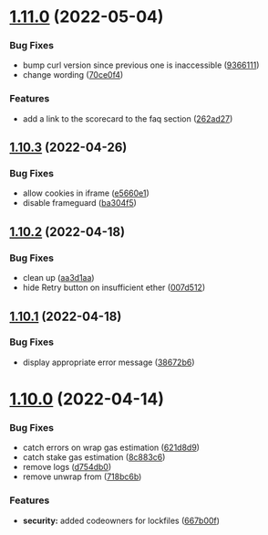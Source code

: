 # [1.11.0](https://github.com/lidofinance/staking-widget-ts/compare/1.10.3...1.11.0) (2022-05-04)


### Bug Fixes

* bump curl version since previous one is inaccessible ([9366111](https://github.com/lidofinance/staking-widget-ts/commit/93661118725dddc5333453b5a672b24a8b4c022b))
* change wording ([70ce0f4](https://github.com/lidofinance/staking-widget-ts/commit/70ce0f4241f3867a07ec6b33cbeee58b3e26101d))


### Features

* add a link to the scorecard to the faq section ([262ad27](https://github.com/lidofinance/staking-widget-ts/commit/262ad275ded586cc6096ecef67830503f3fa0d6e))



## [1.10.3](https://github.com/lidofinance/staking-widget-ts/compare/1.10.2...1.10.3) (2022-04-26)


### Bug Fixes

* allow cookies in iframe ([e5660e1](https://github.com/lidofinance/staking-widget-ts/commit/e5660e12644bd533bffaa5fc88d8036647a42f22))
* disable frameguard ([ba304f5](https://github.com/lidofinance/staking-widget-ts/commit/ba304f5c863f82e77e047e5d86414375b12a40a2))



## [1.10.2](https://github.com/lidofinance/staking-widget-ts/compare/1.10.1...1.10.2) (2022-04-18)


### Bug Fixes

* clean up ([aa3d1aa](https://github.com/lidofinance/staking-widget-ts/commit/aa3d1aacd4abbc4d3eeb8448d0d6f47690ee8f3d))
* hide Retry button on insufficient ether ([007d512](https://github.com/lidofinance/staking-widget-ts/commit/007d512a8a5057d0b2c7dcdf718fcd67381d5381))



## [1.10.1](https://github.com/lidofinance/staking-widget-ts/compare/1.10.0...1.10.1) (2022-04-18)


### Bug Fixes

* display appropriate error message ([38672b6](https://github.com/lidofinance/staking-widget-ts/commit/38672b6420765966d30f85b94abd0d8efe7ce45d))



# [1.10.0](https://github.com/lidofinance/staking-widget-ts/compare/1.9.0...1.10.0) (2022-04-14)


### Bug Fixes

* catch errors on wrap gas estimation ([621d8d9](https://github.com/lidofinance/staking-widget-ts/commit/621d8d9337084813b3dc83ac59d9044c81f2fb90))
* catch stake gas estimation ([8c883c6](https://github.com/lidofinance/staking-widget-ts/commit/8c883c60789a12f0b97609cebc0f292b2b11a134))
* remove logs ([d754db0](https://github.com/lidofinance/staking-widget-ts/commit/d754db0d760dbf6d09014d45da16b3fbd2498e4f))
* remove unwrap from ([718bc6b](https://github.com/lidofinance/staking-widget-ts/commit/718bc6b5b20c6ec45548e2de1e4b53d97b88ac2a))


### Features

* **security:** added codeowners for lockfiles ([667b00f](https://github.com/lidofinance/staking-widget-ts/commit/667b00feb36f50ee530fd4e8227ebb664e499d89))



